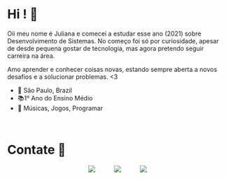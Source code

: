 # Hi ! 👋


Oii meu nome é Juliana e comecei a estudar esse ano (2021) sobre Desenvolvimento de Sistemas. No começo foi só por curiosidade, apesar de desde pequena gostar de tecnologia, mas agora pretendo seguir carreira na área.

Amo aprender e conhecer coisas novas, estando sempre aberta a novos desafios e a solucionar problemas. <3

- 📍 São Paulo, Brazil
- 📚1° Ano do Ensino Médio
- 🏡 Músicas, Jogos, Programar

<br>
  
 # Contate 📱
  <div>
  <p align="center">
    <a href="https://www.linkedin.com/in/jfutenma" target="_blank"><img src="https://img.shields.io/badge/-LinkedIn-%230077B5?style=for-the-badge&logo=linkedin&logoColor=white" target="_blank"></a>
     &nbsp;&nbsp;&nbsp;&nbsp;&nbsp;&nbsp;&nbsp;&nbsp;&nbsp;
  <a href="mailto:juuhf.de@gmail.com"><img src="https://img.shields.io/badge/gmail-D14836?&style=for-the-badge&logo=gmail&logoColor=white&link=mailto:juuhf.de@gmail.com"></a>  
        &nbsp;&nbsp;&nbsp;&nbsp;&nbsp;&nbsp;&nbsp;&nbsp;&nbsp;
  <a href="https://instagram.com/jfutenma" target="_blank"><img src="https://img.shields.io/badge/-Instagram-%23E4405F?style=for-the-badge&logo=instagram&logoColor=white" target="_blank"></a>
  <p> 
</div>
